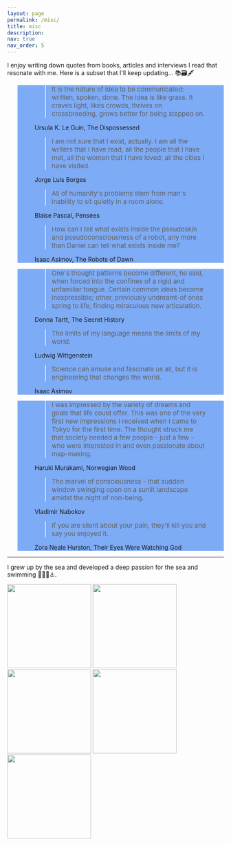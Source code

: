 ```yaml
---
layout: page
permalink: /misc/
title: misc
description: 
nav: true
nav_order: 5
---
```


I enjoy writing down quotes from books, articles and interviews I read that resonate with me. Here is a subset that I'll keep updating... 📚🗃🖋

<ul class="card-text font-weight-light list-group list-group-flush">
  <section class="vh-90" style="background-color: #7eabf5;">
    <div class="container py-5 h-70">
      <div class="row d-flex align-items-center h-70">
        <div class="col col-lg-6 mb-4 mb-lg-0">
          <figure class="text-center bg-white py-5 px-4 shadow-2" style="border-radius: .75rem;">
            <blockquote class="blockquote pb-2">
              <p>
                <i class="fas fa-angle-double-left" style="color: #60b6d1;"></i>
                <span class="lead font-italic" style="font-size: 15px;">It is the nature of idea to be communicated: written, spoken, done. The
                  idea is like grass. It craves light, likes crowds, thrives on crossbreeding, grows better for being
                  stepped on.</span>
                <i class="fas fa-angle-double-right" style="color: #60b6d1;"></i>
              </p>
            </blockquote>
            <figcaption class="blockquote-footer mb-0 font-italic">
              Ursula K. Le Guin, The Dispossessed
            </figcaption>
          </figure>
        </div>
        <div class="col col-lg-6 mb-4 mb-lg-0">
          <figure class="text-center bg-white py-5 px-4 shadow-2" style="border-radius: .75rem;">
            <blockquote class="blockquote pb-2">
              <p>
                <i class="fas fa-angle-double-left" style="color: #60b6d1;"></i>
                <span class="lead font-italic" style="font-size: 15px;">I am not sure that I exist, actually. I am all the writers that I have
                  read, all the people that I have met, all the women that I have loved; all the cities I have
                  visited.</span>
                <i class="fas fa-angle-double-right" style="color: #60b6d1;"></i>
              </p>
            </blockquote>
            <figcaption class="blockquote-footer mb-0 font-italic">
              Jorge Luis Borges
            </figcaption>
          </figure>
        </div>
        <div class="col col-lg-5">
          <figure class="text-center bg-white py-5 px-4 shadow-2" style="border-radius: .75rem;">
            <blockquote class="blockquote pb-2">
              <p>
                <i class="fas fa-angle-double-left" style="color: #60b6d1;"></i>
                <span class="lead font-italic" style="font-size: 15px;">All of humanity's problems stem from man's inability to sit quietly in a room alone.</span>
                <i class="fas fa-angle-double-right" style="color: #60b6d1;"></i>
              </p>
            </blockquote>
            <figcaption class="blockquote-footer mb-0 font-italic">
              Blaise Pascal, Pensées
            </figcaption>
          </figure>
        </div>
      <div class="col col-lg-7">
          <figure class="text-center bg-white py-5 px-4 shadow-2" style="border-radius: .75rem;">
            <blockquote class="blockquote pb-2">
              <p>
                <i class="fas fa-angle-double-left" style="color: #60b6d1;"></i>
                <span class="lead font-italic" style="font-size: 15px;">How can I tell what exists inside the pseudoskin and pseudoconsciousness
                  of
                  a robot, any more than Daniel can tell what exists inside me?</span>
                <i class="fas fa-angle-double-right" style="color: #60b6d1;"></i>
              </p>
            </blockquote>
            <figcaption class="blockquote-footer mb-0 font-italic">
              Isaac Asimov, The Robots of Dawn
            </figcaption>
          </figure>
        </div>
      </div>
    </div>
  </section>

  <section class="vh-100" style="background-color: #7eabf5;">
    <!-- <div class="container py-5 h-50">
      <div class="row justify-content-center h-25">
        <div class="col col-lg-10">
          <figure class="text-center bg-white py-5 px-4 shadow-2" style="border-radius: .75rem;">
            <blockquote class="blockquote pb-2">
              <p>
                <i class="fas fa-angle-double-left" style="color: #60b6d1;"></i>
                <span class="lead font-italic" style="font-size: 15px;">Three passions, simple but overwhelmingly strong, have governed my life: the longing for love, the search for knowledge, and unbearable pity for the suffering of mankind.</span>
                <i class="fas fa-angle-double-right" style="color: #60b6d1;"></i>
              </p>
            </blockquote>
            <figcaption class="blockquote-footer mb-0 font-italic">
              Bertrand Russell, Prologue: What I Have Lived For
            </figcaption>
          </figure>
        </div>
        </div>
        </div> -->
        <div class="container py-5 h-50">
      <div class="row justify-content-center h-25">
        <div class="col col-lg-10">
          <figure class="text-center bg-white py-5 px-4 shadow-2" style="border-radius: .75rem;">
            <blockquote class="blockquote pb-2">
              <p>
                <i class="fas fa-angle-double-left" style="color: #60b6d1;"></i>
                <span class="lead font-italic" style="font-size: 15px;">One's thought patterns become different, he said, when forced into the confines of a rigid and unfamiliar tongue. Certain common ideas become inexpressible; other, previously undreamt-of ones spring to life, finding miraculous new articulation.</span>
                <i class="fas fa-angle-double-right" style="color: #60b6d1;"></i>
              </p>
            </blockquote>
            <figcaption class="blockquote-footer mb-0 font-italic">
              Donna Tartt, The Secret History
            </figcaption>
          </figure>
        </div>
        </div>
        </div>
    <div class="container py-5 h-50">
        <div class="row d-flex align-items-center h-25">
                <div class="col col-lg-5 mb-4 mb-lg-0">
          <figure class="text-center bg-white py-5 px-4 shadow-2" style="border-radius: .75rem;">
            <blockquote class="blockquote pb-2">
              <p>
                <i class="fas fa-angle-double-left" style="color: #60b6d1;"></i>
                <span class="lead font-italic" style="font-size: 15px;">The limits of my language means the limits of my world.</span>
                <i class="fas fa-angle-double-right" style="color: #60b6d1;"></i>
              </p>
            </blockquote>
            <figcaption class="blockquote-footer mb-0 font-italic">
              Ludwig Wittgenstein
            </figcaption>
          </figure>
        </div>
        <div class="col col-lg-7 mb-4 mb-lg-0">
          <figure class="text-center bg-white py-5 px-4 shadow-2" style="border-radius: .75rem;">
            <blockquote class="blockquote pb-2">
              <p>
                <i class="fas fa-angle-double-left" style="color: #60b6d1;"></i>
                <span class="lead font-italic" style="font-size: 15px;">Science can amuse and fascinate us all, but it is engineering that
                  changes
                  the world.</span>
                <i class="fas fa-angle-double-right" style="color: #60b6d1;"></i>
              </p>
            </blockquote>
            <figcaption class="blockquote-footer mb-0 font-italic">
              Isaac Asimov
            </figcaption>
          </figure>
        </div>
      </div>
    </div>
  </section>

  <section class="vh-125" style="background-color: #7eabf5;">
    <div class="container py-5 h-50">
      <div class="row justify-content-center h-25">
        <div class="col col-lg-10">
          <figure class="text-center bg-white py-5 px-4 shadow-2" style="border-radius: .75rem;">
            <blockquote class="blockquote pb-2">
              <p>
                <i class="fas fa-angle-double-left" style="color: #60b6d1;"></i>
                <span class="lead font-italic" style="font-size: 15px;">I was impressed by the variety of dreams and goals that life could offer.
                  This was one of the very first new impressions I received when I came to Tokyo for the first time. The
                  thought struck me that society needed a few people - just a few - who were interested in and even
                  passionate about map-making.</span>
                <i class="fas fa-angle-double-right" style="color: #60b6d1;"></i>
              </p>
            </blockquote>
            <figcaption class="blockquote-footer mb-0 font-italic">
              Haruki Murakami, Norwegian Wood
            </figcaption>
          </figure>
        </div>
        </div>
        </div>
    <div class="container py-5 h-50">
        <div class="row d-flex align-items-center h-25">
        <div class="col col-lg-7">
          <figure class="text-center bg-white py-5 px-4 shadow-2" style="border-radius: .75rem;">
            <blockquote class="blockquote pb-2">
              <p>
                <i class="fas fa-angle-double-left" style="color: #60b6d1;"></i>
                <span class="lead font-italic" style="font-size: 15px;">The marvel of consciousness - that sudden window swinging open on a sunlit landscape amidst the night of non-being.</span>
                <i class="fas fa-angle-double-right" style="color: #60b6d1;"></i>
              </p>
            </blockquote>
            <figcaption class="blockquote-footer mb-0 font-italic">
              Vladimir Nabokov
            </figcaption>
          </figure>
        </div>
        <div class="col col-lg-5">
          <figure class="text-center bg-white py-5 px-4 shadow-2" style="border-radius: .75rem;">
            <blockquote class="blockquote pb-2">
              <p>
                <i class="fas fa-angle-double-left" style="color: #60b6d1;"></i>
                <span class="lead font-italic" style="font-size: 15px;">If you are silent about your pain, they'll kill you and say you enjoyed it.</span>
                <i class="fas fa-angle-double-right" style="color: #60b6d1;"></i>
              </p>
            </blockquote>
            <figcaption class="blockquote-footer mb-0 font-italic">
              Zora Neale Hurston, Their Eyes Were Watching God
            </figcaption>
          </figure>
        </div>
      </div>
    </div>
  </section>

</ul>

--- 

I grew up by the sea and developed a deep passion for the sea and swimming 🌊🏊‍♀️⚓️. 
<!-- Bodrum, Turkey is one of my favorite places in the world.  -->
<p float="left">
  <img src="../assets/img/blank.png" alt="" data-echo="../assets/img/sea/IMG_0002.png" height="195">
  <img src="../assets/img/blank.png" alt="" data-echo="../assets/img/sea/IMG_6825.gif" height="195">
  <img src="../assets/img/blank.png" alt="" data-echo="../assets/img/sea/IMG_6685.png" height="195">
  <img src="../assets/img/blank.png" alt="" data-echo="../assets/img/sea/IMG_2302.png" height="195">
  <img src="../assets/img/blank.png" alt="" data-echo="../assets/img/sea/IMG_6804.png" height="195">
</p>